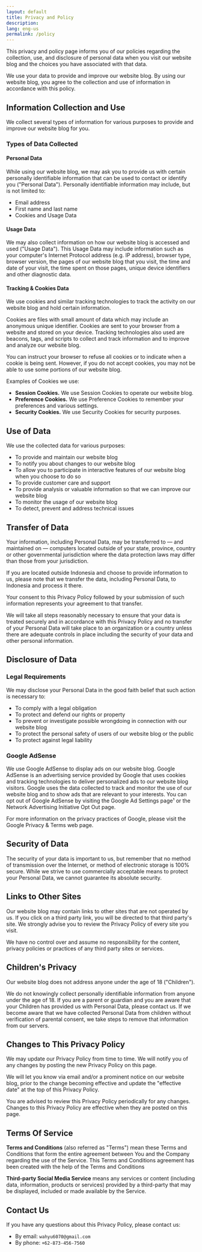 ```yaml
---
layout: default
title: Privacy and Policy
description:
lang: eng-us
permalink: /policy
---
```



This privacy and policy page informs you of our policies regarding the collection, use, and disclosure of personal data when you visit our website blog and the choices you have associated with that data.

We use your data to provide and improve our website blog. By using our website blog, you agree to the collection and use of information in accordance with this policy.

## Information Collection and Use

We collect several types of information for various purposes to provide and improve our website blog for you.

### Types of Data Collected

#### Personal Data

While using our website blog, we may ask you to provide us with certain personally identifiable information that can be used to contact or identify you ("Personal Data"). Personally identifiable information may include, but is not limited to:

- Email address
- First name and last name
- Cookies and Usage Data

#### Usage Data

We may also collect information on how our website blog is accessed and used ("Usage Data"). This Usage Data may include information such as your computer's Internet Protocol address (e.g. IP address), browser type, browser version, the pages of our website blog that you visit, the time and date of your visit, the time spent on those pages, unique device identifiers and other diagnostic data.

#### Tracking & Cookies Data

We use cookies and similar tracking technologies to track the activity on our website blog and hold certain information.

Cookies are files with small amount of data which may include an anonymous unique identifier. Cookies are sent to your browser from a website and stored on your device. Tracking technologies also used are beacons, tags, and scripts to collect and track information and to improve and analyze our website blog.

You can instruct your browser to refuse all cookies or to indicate when a cookie is being sent. However, if you do not accept cookies, you may not be able to use some portions of our website blog.

Examples of Cookies we use:

- **Session Cookies.** We use Session Cookies to operate our website blog.
- **Preference Cookies.** We use Preference Cookies to remember your preferences and various settings.
- **Security Cookies.** We use Security Cookies for security purposes.

## Use of Data

We use the collected data for various purposes:

- To provide and maintain our website blog
- To notify you about changes to our website blog
- To allow you to participate in interactive features of our website blog when you choose to do so
- To provide customer care and support
- To provide analysis or valuable information so that we can improve our website blog
- To monitor the usage of our website blog
- To detect, prevent and address technical issues

## Transfer of Data

Your information, including Personal Data, may be transferred to — and maintained on — computers located outside of your state, province, country or other governmental jurisdiction where the data protection laws may differ than those from your jurisdiction.

If you are located outside Indonesia and choose to provide information to us, please note that we transfer the data, including Personal Data, to Indonesia and process it there.

Your consent to this Privacy Policy followed by your submission of such information represents your agreement to that transfer.

We will take all steps reasonably necessary to ensure that your data is treated securely and in accordance with this Privacy Policy and no transfer of your Personal Data will take place to an organization or a country unless there are adequate controls in place including the security of your data and other personal information.

## Disclosure of Data

### Legal Requirements

We may disclose your Personal Data in the good faith belief that such action is necessary to:

- To comply with a legal obligation
- To protect and defend our rights or property
- To prevent or investigate possible wrongdoing in connection with our website blog
- To protect the personal safety of users of our website blog or the public
- To protect against legal liability

### Google AdSense

We use Google AdSense to display ads on our website blog. Google AdSense is an advertising service provided by Google that uses cookies and tracking technologies to deliver personalized ads to our website blog visitors. Google uses the data collected to track and monitor the use of our website blog and to show ads that are relevant to your interests. You can opt out of Google AdSense by visiting the Google Ad Settings page¹ or the Network Advertising Initiative Opt Out page.

For more information on the privacy practices of Google, please visit the Google Privacy & Terms web page.

## Security of Data

The security of your data is important to us, but remember that no method of transmission over the Internet, or method of electronic storage is 100% secure. While we strive to use commercially acceptable means to protect your Personal Data, we cannot guarantee its absolute security.

## Links to Other Sites

Our website blog may contain links to other sites that are not operated by us. If you click on a third party link, you will be directed to that third party's site. We strongly advise you to review the Privacy Policy of every site you visit.

We have no control over and assume no responsibility for the content, privacy policies or practices of any third party sites or services.

## Children's Privacy

Our website blog does not address anyone under the age of 18 ("Children").

We do not knowingly collect personally identifiable information from anyone under the age of 18. If you are a parent or guardian and you are aware that your Children has provided us with Personal Data, please contact us. If we become aware that we have collected Personal Data from children without verification of parental consent, we take steps to remove that information from our servers.

## Changes to This Privacy Policy

We may update our Privacy Policy from time to time. We will notify you of any changes by posting the new Privacy Policy on this page.

We will let you know via email and/or a prominent notice on our website blog, prior to the change becoming effective and update the "effective date" at the top of this Privacy Policy.

You are advised to review this Privacy Policy periodically for any changes. Changes to this Privacy Policy are effective when they are posted on this page.

## Terms Of Service

**Terms and Conditions** (also referred as &quot;Terms&quot;) mean these Terms and Conditions that form the entire agreement between You and the Company regarding the use of the Service. This Terms and Conditions agreement has been created with the help of the Terms and Conditions

**Third-party Social Media Service** means any services or content (including data, information, products or services) provided by a third-party that may be displayed, included or made available by the Service.

## Contact Us

If you have any questions about this Privacy Policy, please contact us:

- By email: `wahyu6070@gmail.com`
- By phone: `+62-873-456-7560`
